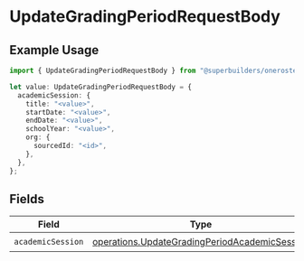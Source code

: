 # UpdateGradingPeriodRequestBody

## Example Usage

```typescript
import { UpdateGradingPeriodRequestBody } from "@superbuilders/oneroster/models/operations";

let value: UpdateGradingPeriodRequestBody = {
  academicSession: {
    title: "<value>",
    startDate: "<value>",
    endDate: "<value>",
    schoolYear: "<value>",
    org: {
      sourcedId: "<id>",
    },
  },
};
```

## Fields

| Field                                                                                                          | Type                                                                                                           | Required                                                                                                       | Description                                                                                                    |
| -------------------------------------------------------------------------------------------------------------- | -------------------------------------------------------------------------------------------------------------- | -------------------------------------------------------------------------------------------------------------- | -------------------------------------------------------------------------------------------------------------- |
| `academicSession`                                                                                              | [operations.UpdateGradingPeriodAcademicSession](../../models/operations/updategradingperiodacademicsession.md) | :heavy_check_mark:                                                                                             | N/A                                                                                                            |